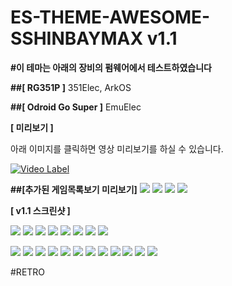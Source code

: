 # ES-THEME-AWESOME-SSHINBAYMAX v1.1	

**#이 테마는 아래의 장비의 펌웨어에서 테스트하였습니다**

**##[ RG351P ]**
351Elec, ArkOS

**##[ Odroid Go Super ]**
EmuElec



**[ 미리보기 ]**

아래 이미지를 클릭하면 영상 미리보기를 하실 수 있습니다.

[![Video Label](https://i9.ytimg.com/vi/qQsE9U-7HIU/mq2.jpg?sqp=CNC4roEG&rs=AOn4CLDOwqoX4kKM-9chYuvjOIy4WvNedQ)](https://www.youtube.com/embed/qQsE9U-7HIU)



**##[추가된 게임목록보기 미리보기]**
![](screenshots/1.png)
![](screenshots/3.png)
![](screenshots/4.png)
![](screenshots/5.png)


**[ v1.1 스크린샷 ]**

![](screenshots/h1.png)
![](screenshots/h3.png)
![](screenshots/h4.png)
![](screenshots/h5.png)
![](screenshots/h8.png)
![](screenshots/h9.png)
![](screenshots/h10.png)
![](screenshots/h11.png)

![](screenshots/v1.png)
![](screenshots/v2.png)
![](screenshots/v3.png)
![](screenshots/v4.png)
![](screenshots/v5.png)
![](screenshots/v6.png)
![](screenshots/v7.png)
![](screenshots/v8.png)
![](screenshots/v9.png)
![](screenshots/v10.png)
![](screenshots/v13.png)
![](screenshots/v14.png)

#RETRO
